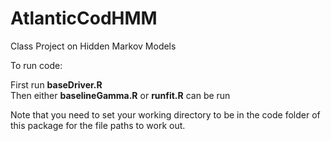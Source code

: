 # AtlanticCodHMM
Class Project on Hidden Markov Models

To run code:

First run **baseDriver.R**  
Then either **baselineGamma.R** or **runfit.R** can be run

Note that you need to set your working directory to be in the code folder of this package for the file paths to work out.
